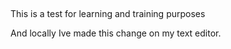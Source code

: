 ##

This is a test for learning and training purposes


And locally Ive made this change on my text editor.
